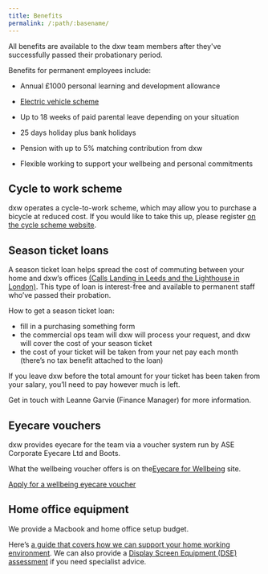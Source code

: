 ```yaml
---
title: Benefits
permalink: /:path/:basename/
---
```

All benefits are available to the dxw team members after they've successfully passed their probationary period. 

Benefits for permanent employees include:

* Annual £1000 personal learning and development allowance

* [Electric vehicle scheme](https://www.electriccarscheme.com)

* Up to 18 weeks of paid parental leave depending on your situation

* 25 days holiday plus bank holidays

* Pension with up to 5% matching contribution from dxw

* Flexible working to support your wellbeing and personal commitments

## Cycle to work scheme 

dxw operates a cycle-to-work scheme, which may allow you to purchase a bicycle
at reduced cost. If you would like to take this up, please register
[on the cycle scheme website](https://www.cyclescheme.co.uk/18eb71).

## Season ticket loans

A season ticket loan helps spread the cost of commuting between your home and dxw’s offices [(Calls Landing in Leeds and the Lighthouse in London)](/guides/office-accessibility). This type of loan is interest-free and available to permanent staff who’ve passed their probation.

How to get a season ticket loan:

* fill in a purchasing something form
* the commercial ops team will dxw will process your request, and dxw will cover the cost of your season ticket
* the cost of your ticket will be taken from your net pay each month (there’s no tax benefit attached to the loan)

If you leave dxw before the total amount for your ticket has been taken from your salary, you’ll need to pay however much is left.

Get in touch with Leanne Garvie (Finance Manager) for more information.


## Eyecare vouchers

dxw provides eyecare for the team via a voucher system run by ASE Corporate Eyecare Ltd and Boots.

What the wellbeing voucher offers is on the[Eyecare for Wellbeing](https://eyemed.uk/wellbeing/) site.

[Apply for a wellbeing eyecare voucher](https://gw.eyecareplans.co.uk/Account/Login/dxwe12q2415d3df)

## Home office equipment 

We provide a Macbook and home office setup budget. 

Here’s [a guide that covers how we can support your home working environment](https://docs.google.com/document/d/17Q8zOEm4cd0ZDGqkT8Bcg8G1CCK_vLlwMtOFVgJalAU/edit#heading=h.1z3dei2pr1jh). We can also provide a [Display Screen Equipment (DSE) assessment](https://www.hse.gov.uk/msd/dse/) if you need specialist advice.

